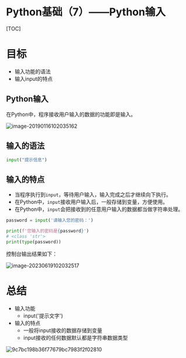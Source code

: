 # Python基础（7）——Python输入

[TOC]



# 目标

- 输入功能的语法
- 输入input的特点

## Python输入

在Python中，程序接收用户输入的数据的功能即是输入。

![image-20190116102035162](https://the-toast.oss-cn-shenzhen.aliyuncs.com/image-20190116102035162-7605235.png)

## 输入的语法

```python
input("提示信息")
```

## 输入的特点

- 当程序执行到`input`，等待用户输入，输入完成之后才继续向下执行。
- 在Python中，`input`接收用户输入后，一般存储到变量，方便使用。
- 在Python中，`input`会把接收到的任意用户输入的数据都当做字符串处理。

```python
password = input('请输入您的密码：')

print(f'您输入的密码是{password}')
# <class 'str'>
print(type(password))
```

控制台输出结果如下：

![image-20230619102032517](https://the-toast.oss-cn-shenzhen.aliyuncs.com/image-20230619102032517.png)

# 总结

- 输入功能
  - input('提示文字')
- 输入的特点
  - 一般将input接收的数据存储到变量
  - input接收的任何数据默认都是字符串数据类型



![9c7bc198b36f77679bc7983f2f02810](https://the-toast.oss-cn-shenzhen.aliyuncs.com/9c7bc198b36f77679bc7983f2f02810.jpg)
